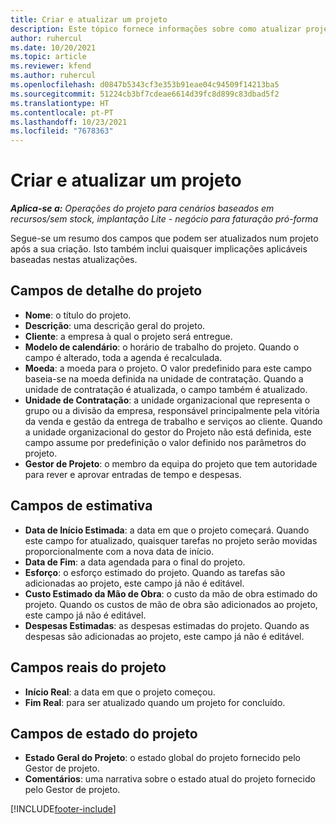 ```yaml
---
title: Criar e atualizar um projeto
description: Este tópico fornece informações sobre como atualizar projetos no Project Operations.
author: ruhercul
ms.date: 10/20/2021
ms.topic: article
ms.reviewer: kfend
ms.author: ruhercul
ms.openlocfilehash: d0847b5343cf3e353b91eae04c94509f14213ba5
ms.sourcegitcommit: 51224cb3bf7cdeae6614d39fc8d899c83dbad5f2
ms.translationtype: HT
ms.contentlocale: pt-PT
ms.lasthandoff: 10/23/2021
ms.locfileid: "7678363"
---
```

# <a name="create-and-update-a-project"></a>Criar e atualizar um projeto

_**Aplica-se a:** Operações do projeto para cenários baseados em recursos/sem stock, implantação Lite - negócio para faturação pró-forma_

Segue-se um resumo dos campos que podem ser atualizados num projeto após a sua criação. Isto também inclui quaisquer implicações aplicáveis baseadas nestas atualizações.

## <a name="project-detail-fields"></a>Campos de detalhe do projeto

- **Nome**: o título do projeto.
- **Descrição**: uma descrição geral do projeto.
- **Cliente**: a empresa à qual o projeto será entregue.
- **Modelo de calendário**: o horário de trabalho do projeto. Quando o campo é alterado, toda a agenda é recalculada.
- **Moeda**: a moeda para o projeto. O valor predefinido para este campo baseia-se na moeda definida na unidade de contratação. Quando a unidade de contratação é atualizada, o campo também é atualizado.
- **Unidade de Contratação**: a unidade organizacional que representa o grupo ou a divisão da empresa, responsável principalmente pela vitória da venda e gestão da entrega de trabalho e serviços ao cliente.  Quando a unidade organizacional do gestor do Projeto não está definida, este campo assume por predefinição o valor definido nos parâmetros do projeto.
- **Gestor de Projeto**: o membro da equipa do projeto que tem autoridade para rever e aprovar entradas de tempo e despesas.

## <a name="estimate-fields"></a>Campos de estimativa

- **Data de Início Estimada**: a data em que o projeto começará. Quando este campo for atualizado, quaisquer tarefas no projeto serão movidas proporcionalmente com a nova data de início.
- **Data de Fim**: a data agendada para o final do projeto.
- **Esforço**: o esforço estimado do projeto. Quando as tarefas são adicionadas ao projeto, este campo já não é editável.
- **Custo Estimado da Mão de Obra**: o custo da mão de obra estimado do projeto. Quando os custos de mão de obra são adicionados ao projeto, este campo já não é editável.
- **Despesas Estimadas**: as despesas estimadas do projeto. Quando as despesas são adicionadas ao projeto, este campo já não é editável.

## <a name="project-actual-fields"></a>Campos reais do projeto
- **Início Real**: a data em que o projeto começou.
- **Fim Real**: para ser atualizado quando um projeto for concluído.

## <a name="project-status-fields"></a>Campos de estado do projeto

- **Estado Geral do Projeto**: o estado global do projeto fornecido pelo Gestor de projeto.
- **Comentários**: uma narrativa sobre o estado atual do projeto fornecido pelo Gestor de projeto.



[!INCLUDE[footer-include](../includes/footer-banner.md)]
